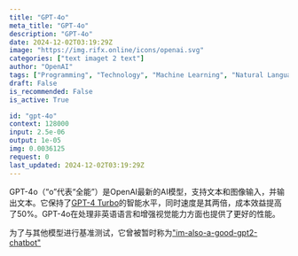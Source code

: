 ```yaml
---
title: "GPT-4o"
meta_title: "GPT-4o"
description: "GPT-4o"
date: 2024-12-02T03:19:29Z
image: "https://img.rifx.online/icons/openai.svg"
categories: ["text imaget 2 text"]
author: "OpenAI"
tags: ["Programming", "Technology", "Machine Learning", "Natural Language Processing", "Computer Vision"]
draft: False
is_recommended: False
is_active: True

id: "gpt-4o"
context: 128000
input: 2.5e-06
output: 1e-05
img: 0.0036125
request: 0
last_updated: 2024-12-02T03:19:29Z
---
```


GPT-4o（“o”代表“全能”）是OpenAI最新的AI模型，支持文本和图像输入，并输出文本。它保持了[GPT-4 Turbo](/openai/gpt-4-turbo)的智能水平，同时速度是其两倍，成本效益提高了50%。GPT-4o在处理非英语语言和增强视觉能力方面也提供了更好的性能。

为了与其他模型进行基准测试，它曾被暂时称为["im-also-a-good-gpt2-chatbot"](https://twitter.com/LiamFedus/status/1790064963966370209)

